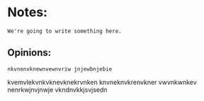 # Notes: 
    We're going to write something here.

## Opinions:
    nkvnenvknewnvewnvriw jnjewbnjebie
kvemvlekvnkvknevknekrvnken knvneknvkrenvkner
vwvnkwnkev nenrkwjnvjnwje
vkndnvkkjsvjsedn 